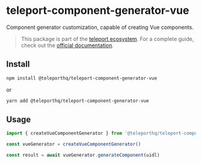 # teleport-component-generator-vue

Component generator customization, capable of creating Vue components.

> This package is part of the [teleport ecosystem](https://github.com/teleporthq/teleport-code-generators). For a complete guide, check out the [official documentation](https://docs.teleporthq.io/).

## Install
```bash
npm install @teleporthq/teleport-component-generator-vue
```
or
```bash
yarn add @teleporthq/teleport-component-generator-vue
```

## Usage
```javascript
import { createVueComponentGenerator } from '@teleporthq/teleport-component-generator-vue'

const vueGenerator = createVueComponentGenerator()

const result = await vueGenerator.generateComponent(uidl)
```

